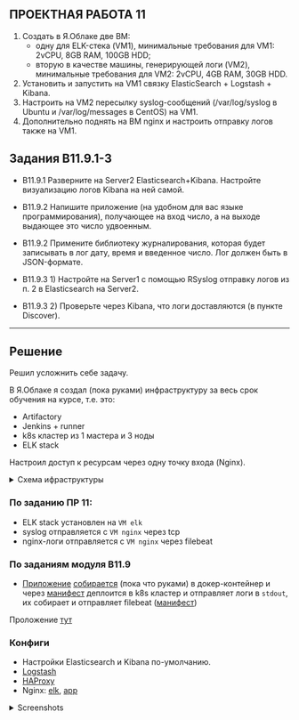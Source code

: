 ## ПРОЕКТНАЯ РАБОТА 11

1. Создать в Я.Облаке две ВМ:
   - одну для ELK-стека (VM1), минимальные требования для VM1: 2vCPU, 8GB RAM, 100GB HDD;
   - вторую в качестве машины, генерирующей логи (VM2), минимальные требования для VM2: 2vCPU, 4GB RAM, 30GB HDD.
2. Установить и запустить на VM1 связку ElasticSearch + Logstash + Kibana.
3. Настроить на VM2 пересылку syslog-сообщений (/var/log/syslog в Ubuntu и /var/log/messages в CentOS) на VM1.
4. Дополнительно поднять на ВМ nginx и настроить отправку логов также на VM1.


## Задания B11.9.1-3

- B11.9.1 Разверните на Server2 Elasticsearch+Kibana. Настройте визуализацию логов Kibana на ней самой.


- B11.9.2 Напишите приложение (на удобном для вас языке программирования), получающее на вход число, а на выходе выдающее это число удвоенным.
- B11.9.2 Примените библиотеку журналирования, которая будет записывать в лог дату, время и введенное число. Лог должен быть в JSON-формате. 


- B11.9.3 1) Настройте на Server1 с помощью RSyslog отправку логов из п. 2 в Elasticsearch на Server2.
- B11.9.3 2) Проверьте через Kibana, что логи доставляются (в пункте Discover).

---

## Решение

Решил усложнить себе задачу.

В Я.Облаке я создал (пока руками) инфраструктуру за весь срок обучения на курсе, т.е. это:
- Artifactory
- Jenkins + runner
- k8s кластер из 1 мастера и 3 ноды
- ELK stack

Настроил доступ к ресурсам через одну точку входа (Nginx). 

<details>
<summary>Схема ифраструктуры</summary>

![](../PW11/pics/schema.jpg)
</details>


### По заданию ПР 11:
- ELK stack установлен на `VM elk`
- syslog отправляется с `VM nginx` через tcp
- nginx-логи отправляется с `VM nginx` через filebeat


### По заданиям модуля B11.9
- [Приложение](../PW11/app.py) [собирается](../PW11/Dockerfile) (пока что руками) в докер-контейнер и через [манифест](../PW11/k8s/sfapp.yml) деплоится в k8s кластер и отправляет логи в `stdout`, их собирает и отправляет filebeat ([манифест](../PW11/k8s/filebeat.yml))

Проложение [тут](http://app.ab413.ru)

### Конфиги

- Настройки Elasticsearch и Kibana по-умолчанию.
- [Logstash](../PW11/logstash/conf.d/02-test.conf)
- [HAProxy](../PW11/haproxy/haproxy.cfg)
- Nginx: [elk](../PW11/nginx/elk), [app](../PW11/nginx/app)

  
<details>
<summary>Screenshots</summary>

 <div align="center">
   <h3>Логи Кибаны</h3>
   <img src="../PW11/pics/elk-kibana.jpg">
   <br>
   <h3>Логи приложения</h3>
   <img src="../PW11/pics/elk-sfapp.jpg">
   <br>
   <h3>Логи Nginx</h3>
   <img src="../PW11/pics/elk-nginx.jpg">
   <br>
   <h3>Логи syslog</h3>
   <img src="../PW11/pics/elk-syslog-from-nginx.jpg">
   </div>

</details>
